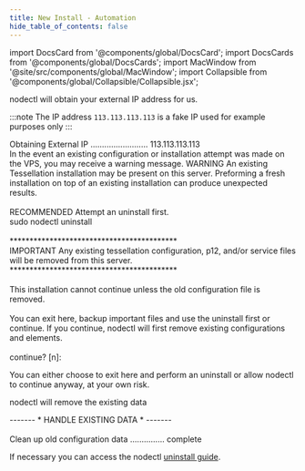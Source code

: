 ```yaml
---
title: New Install - Automation
hide_table_of_contents: false
---
```

<intro-end />

import DocsCard from '@components/global/DocsCard';
import DocsCards from '@components/global/DocsCards';
import MacWindow from '@site/src/components/global/MacWindow';
import Collapsible from '@components/global/Collapsible/Collapsible.jsx';

<head>
  <title>Constellation Network automation with nodectl</title>
  <meta
    name="description"
    content="nodectl installation of new Node"
  />
</head>

nodectl will obtain your external IP address for us.

:::note
The IP address `113.113.113.113` is a fake IP used for example purposes only
:::

<MacWindow>
Obtaining External IP ......................... 113.113.113.113<br />
</MacWindow>

<Collapsible title="Existing Install Warning">
In the event an existing configuration or installation attempt was made on the VPS, you may receive a warning message.
<MacWindow>
WARNING  An existing Tessellation installation may be present on this server. Preforming a fresh installation on top of an existing installation can produce unexpected results.<br />
<br />
RECOMMENDED  Attempt an uninstall first.<br />
sudo nodectl uninstall<br />
<br />
******************************************<br />
IMPORTANT  Any existing tessellation configuration, p12, and/or service files will be removed from this server.<br />
******************************************<br />
<br />
This installation cannot continue unless the old configuration file is removed.<br />
<br />
You can exit here, backup important files and use the uninstall first or continue.  If you continue, nodectl will first remove existing configurations and  elements.<br />
<br />
continue? [n]:<br />
</MacWindow>
<p>
You can either choose to exit here and perform an uninstall or allow nodectl to continue anyway, at your own risk.
</p>
<p>
nodectl will remove the existing data
</p>
<MacWindow>
------- * HANDLE EXISTING DATA * ------- <br />
<br />
Clean up old configuration data ............... complete <br />
</MacWindow>   
</Collapsible>

If necessary you can access the nodectl [uninstall guide](/validate/automated/uninstall/index).